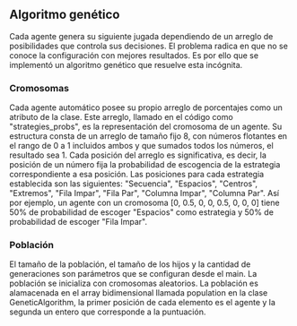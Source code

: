 ## Algoritmo genético

Cada agente genera su siguiente jugada dependiendo de un arreglo de posibilidades que controla sus decisiones. El problema radica en que no se conoce la configuración con mejores resultados. Es por ello que se implementó un algoritmo genético que resuelve esta incógnita. 

### Cromosomas

Cada agente automático posee su propio arreglo de porcentajes como un atributo de la clase. Este arreglo, llamado en el código como "strategies_probs", es la representación del cromosoma de un agente. Su estructura consta de  un arreglo de tamaño fijo 8, con números flotantes en el rango de 0 a 1 incluidos ambos y que sumados todos los números, el resultado sea 1. Cada posición del arreglo es significativa, es decir, la posición de un número fija la probabilidad de escogencia de la estrategia correspondiente a esa posición. Las posiciones para cada estrategia establecida son las siguientes: "Secuencia", "Espacios", "Centros", "Extremos", "Fila Impar", "Fila Par", "Columna Impar", "Columna Par".  Así por ejemplo, un agente con un cromosoma [0, 0.5, 0, 0, 0.5, 0, 0, 0] tiene 50% de probabilidad de escoger "Espacios" como estrategia y 50% de probabilidad de escoger "Fila Impar".

### Población

El tamaño de la población, el tamaño de los hijos y la cantidad de generaciones son parámetros que se configuran desde el main. La población se inicializa con cromosomas aleatorios. La población es alamacenada en el array bidimensional llamada population en la clase GeneticAlgorithm, la primer posición de cada elemento es el agente y la segunda un entero que corresponde a la puntuación.


